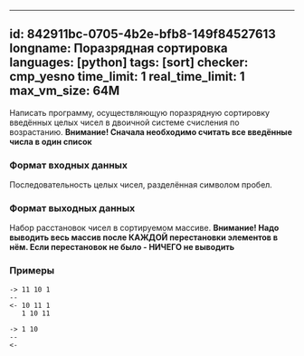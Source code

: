 
---
id: 842911bc-0705-4b2e-bfb8-149f84527613
longname: Поразрядная сортировка
languages: [python]
tags: [sort]
checker: cmp_yesno
time_limit: 1
real_time_limit: 1
max_vm_size: 64M
---


Написать программу, осуществляющую поразрядную сортировку введённых целых чисел в двоичной системе счисления по возрастанию.
**Внимание! Сначала необходимо считать все введённые числа в один список**

### Формат входных данных

Последовательность целых чисел, разделённая символом пробел.

### Формат выходных данных

Набор расстановок чисел в сортируемом массиве.
**Внимание! Надо выводить весь массив после КАЖДОЙ перестановки элементов в нём. Если перестановок
не было - НИЧЕГО не выводить**

### Примеры

```
-> 11 10 1
--
<- 10 11 1
   1 10 11
```

```
-> 1 10
--
<-
```
